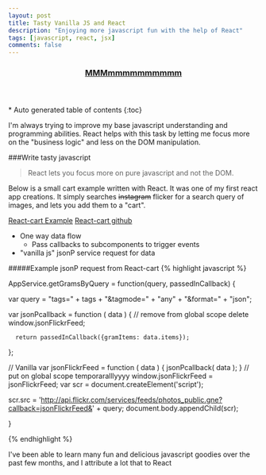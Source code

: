 ```yaml
---
layout: post
title: Tasty Vanilla JS and React 
description: "Enjoying more javascript fun with the help of React"
tags: [javascript, react, jsx]
comments: false
---
```


<section id="table-of-contents" class="toc tocFixed">
  <header>
    <a href="#">
      <h3>MMMmmmmmmmmmm</h3>
    </a>
  </header>
<div id="drawer" markdown="1">
*  Auto generated table of contents
{:toc}
</div>
</section><!-- /#table-of-contents -->

I'm always trying to improve my base javascript understanding and programming abilities. React helps with this task by letting me focus more on the "business logic" and less on the DOM manipulation.

###Write tasty javascript

> React lets you focus more on pure javascript and not the DOM.

Below is a small cart example written with React. It was one of my first react app creations. It simply searches <del>instagram</del> flicker for a search query of images, and lets you add them to a "cart".

[React-cart Example](http://www.hartzis.me/react-gram-cart)
[React-cart github](https://github.com/hartzis/react-gram-cart)

- One way data flow
  - Pass callbacks to subcomponents to trigger events
- "vanilla js" jsonP service request for data

#####Example jsonP request from React-cart
{% highlight javascript %}

AppService.getGramsByQuery = function(query, passedInCallback) {

  var query = "tags=" + tags + "&tagmode=" + "any" + "&format=" + "json";

  var jsonPcallback = function ( data ) {
      // remove from global scope
      delete window.jsonFlickrFeed;

      return passedInCallback({gramItems: data.items});
  };

  // Vanilla
  var jsonFlickrFeed = function ( data ) {
    jsonPcallback( data );
  }
  // put on global scope temporaralllyyyy
  window.jsonFlickrFeed = jsonFlickrFeed;
  var scr = document.createElement('script');

  scr.src = 'http://api.flickr.com/services/feeds/photos_public.gne?callback=jsonFlickrFeed&' + query;
  document.body.appendChild(scr);

}

{% endhighlight %}

I've been able to learn many fun and delicious javascript goodies over the past few months, and I attribute a lot that to React
